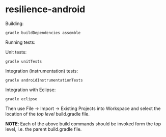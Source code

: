 resilience-android
==================

Building:

    gradle buildDependencies assemble

Running tests:

  Unit tests:

    gradle unitTests

  Integration (instrumentation) tests:

    gradle androidInstrumentationTests

Integration with Eclipse:

    gradle eclipse

  Then use File -> Import -> Existing Projects into Workspace and select the location of the *top level* build.gradle file.

**NOTE**: Each of the above build commands should be invoked form the top level, i.e. the parent  build.gradle file.
